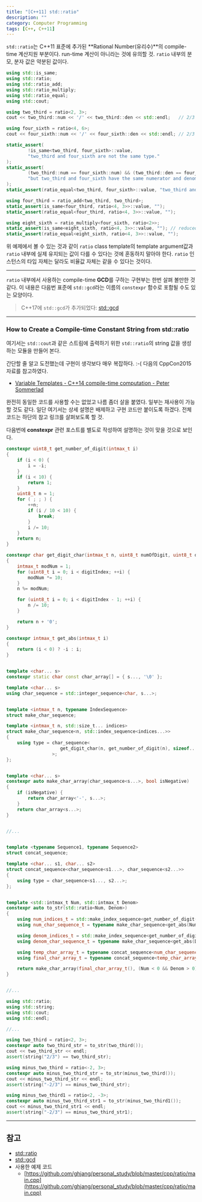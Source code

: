 ```yaml
---
title: "[C++11] std::ratio"
description: ""
category: Computer Programming
tags: [C++, C++11]
---
```


`std::ratio`는 C++11 표준에 추가된 **Rational Number(유리수)**의 compile-time 계산지원 부분이다. run-time 계산이 아니라는 것에 유의할 것. `ratio` 내부의 분모, 분자 값은 약분된 값이다.

```cpp
using std::is_same;
using std::ratio;
using std::ratio_add;
using std::ratio_multiply;
using std::ratio_equal;
using std::cout;

using two_third = ratio<2, 3>;
cout << two_third::num << '/' << two_third::den << std::endl;   // 2/3

using four_sixth = ratio<4, 6>;
cout << four_sixth::num << '/' << four_sixth::den << std::endl; // 2/3

static_assert(
		!is_same<two_third, four_sixth>::value,
		"two_third and four_sixth are not the same type."
);
static_assert(
		(two_third::num == four_sixth::num) && (two_third::den == four_sixth::den),
		"but two_third and four_sixth have the same numerator and denominator values."
);
static_assert(ratio_equal<two_third, four_sixth>::value, "two_third and four_sixth have same ratio.");

using four_third = ratio_add<two_third, two_third>;
static_assert(is_same<four_third, ratio<4, 3>>::value, "");
static_assert(ratio_equal<four_third, ratio<4, 3>>::value, "");

using eight_sixth = ratio_multiply<four_sixth, ratio<2>>;
static_assert(is_same<eight_sixth, ratio<4, 3>>::value, ""); // reduced to the lowest terms.
static_assert(ratio_equal<eight_sixth, ratio<4, 3>>::value, "");
```

위 예제에서 볼 수 있는 것과 같이 `ratio` class template의 template argument값과 `ratio` 내부에 실제 유지되는 값이 다를 수 있다는 것에 혼동하지 말아야 한다. `ratio` 인스턴스의 타입 자체는 달라도 비율값 자체는 같을 수 있다는 것이다.

---

`ratio` 내부에서 사용하는 compile-time **GCD**를 구하는 구현부는 한번 살펴 볼만한 것 같다. 이 내용은 다음번 표준에 `std::gcd`라는 이름의 `constexpr` 함수로 포함될 수도 있는 모양이다.

> C++17에 `std::gcd`가 추가되었다: [std::gcd](http://en.cppreference.com/w/cpp/numeric/gcd)

---

### How to Create a Compile-time Constant String from std::ratio

여기서는 `std::cout`과 같은 스트림에 출력하기 위한 `std::ratio`의 string 값을 생성하는 모듈을 만들어 본다.

간단할 줄 알고 도전했는데 구현이 생각보다 매우 복잡하다. :-( 다음의 CppCon2015 자료를 참고하였다.

+ [Variable Templates - C++14 compile-time computation - Peter Sommerlad](https://github.com/CppCon/CppCon2015/tree/master/Presentations/Variable%20Templates%20-%20C%2B%2B14%20compile-time%20computation)

완전히 동일한 코드를 사용할 수는 없었고 나름 좀더 살을 붙였다. 일부는 재사용이 가능할 것도 같다. 일단 여기서는 상세 설명은 배제하고 구현 코드만 붙이도록 하겠다. 전체 코드는 하단의 참고 링크를 살펴보도록 할 것.

다음번에 **constexpr** 관련 포스트를 별도로 작성하여 설명하는 것이 맞을 것으로 보인다.

```cpp
constexpr uint8_t get_number_of_digit(intmax_t i)
{
    if (i < 0) {
        i = -i;
    }
    if (i < 10) {
        return 1;
    }
    uint8_t n = 1;
    for ( ; ; ) {
        ++n;
        if (i / 10 < 10) {
            break;
        }
        i /= 10;
    }
    return n;
}

constexpr char get_digit_char(intmax_t n, uint8_t numOfDigit, uint8_t digitIndex)
{
    intmax_t modNum = 1;
    for (uint8_t i = 0; i < digitIndex; ++i) {
        modNum *= 10;
    }
    n %= modNum;

    for (uint8_t i = 0; i < digitIndex - 1; ++i) {
        n /= 10;
    }

    return n + '0';
}

constexpr intmax_t get_abs(intmax_t i)
{
    return (i < 0) ? -i : i;
}


template <char... s>
constexpr static char const char_array[] = { s..., '\0' };

template <char... s>
using char_sequence = std::integer_sequence<char, s...>;


template <intmax_t n, typename IndexSequence>
struct make_char_sequence;

template <intmax_t n, std::size_t... indices>
struct make_char_sequence<n, std::index_sequence<indices...>>
{
    using type = char_sequence<
                    get_digit_char(n, get_number_of_digit(n), sizeof...(indices) - indices)...
                 >;
};


template <char... s>
constexpr auto make_char_array(char_sequence<s...>, bool isNegative)
{
    if (isNegative) {
        return char_array<'-', s...>;
    }
    return char_array<s...>;
}


//...


template <typename Sequence1, typename Sequence2>
struct concat_sequence;

template <char... s1, char... s2>
struct concat_sequence<char_sequence<s1...>, char_sequence<s2...>>
{
    using type = char_sequence<s1..., s2...>;
};


template <std::intmax_t Num, std::intmax_t Denom>
constexpr auto to_str(std::ratio<Num, Denom>)
{
    using num_indices_t = std::make_index_sequence<get_number_of_digit(Num)>;
    using num_char_sequence_t = typename make_char_sequence<get_abs(Num), num_indices_t>::type;

    using denom_indices_t = std::make_index_sequence<get_number_of_digit(Denom)>;
    using denom_char_sequence_t = typename make_char_sequence<get_abs(Denom), denom_indices_t>::type;

    using temp_char_array_t = typename concat_sequence<num_char_sequence_t, char_sequence<'/'>>::type;
    using final_char_array_t = typename concat_sequence<temp_char_array_t, denom_char_sequence_t>::type;

    return make_char_array(final_char_array_t(), (Num < 0 && Denom > 0) || (Num > 0 && Denom < 0));
}


//...

using std::ratio;
using std::string;
using std::cout;
using std::endl;

//...

using two_third = ratio<2, 3>;
constexpr auto two_third_str = to_str(two_third());
cout << two_third_str << endl;
assert(string("2/3") == two_third_str);

using minus_two_third = ratio<-2, 3>;
constexpr auto minus_two_third_str = to_str(minus_two_third());
cout << minus_two_third_str << endl;
assert(string("-2/3") == minus_two_third_str);

using minus_two_third1 = ratio<2, -3>;
constexpr auto minus_two_third_str1 = to_str(minus_two_third1());
cout << minus_two_third_str1 << endl;
assert(string("-2/3") == minus_two_third_str1);
```

---

## 참고
+ [std::ratio](http://en.cppreference.com/w/cpp/numeric/ratio/ratio)
+ [std::gcd](http://en.cppreference.com/w/cpp/numeric/gcd)
+ 사용한 예제 코드
    - [https://github.com/ghjang/personal_study/blob/master/cpp/ratio/main.cpp](https://github.com/ghjang/personal_study/blob/master/cpp/ratio/main.cpp)
